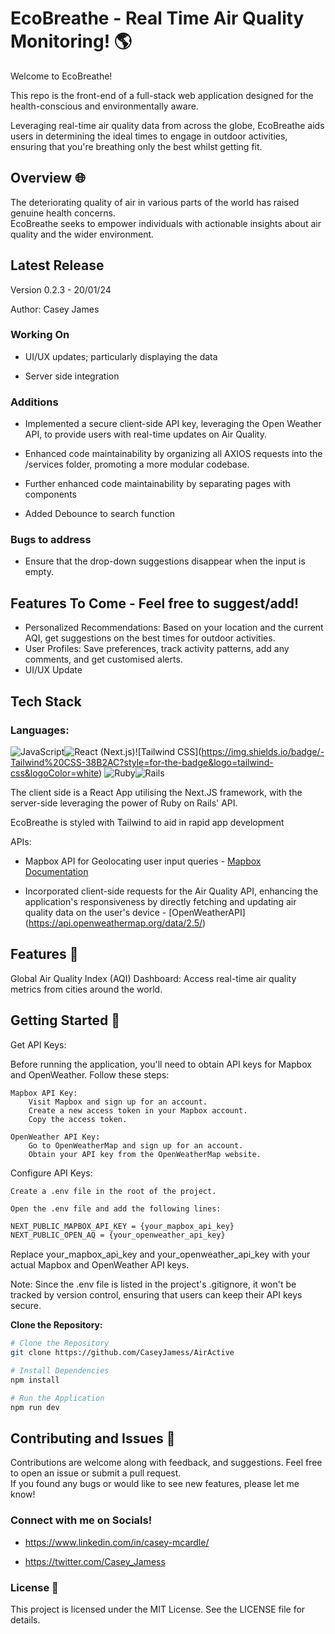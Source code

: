 # EcoBreathe - Real Time Air Quality Monitoring! 🌎

Welcome to EcoBreathe!

This repo is the front-end of a full-stack web application designed for the health-conscious and environmentally aware.

Leveraging real-time air quality data from across the globe, EcoBreathe aids users in determining the ideal times to engage in outdoor activities, ensuring that you're breathing only the best whilst getting fit.

## Overview 🌐

The deteriorating quality of air in various parts of the world has raised genuine health concerns.  
EcoBreathe seeks to empower individuals with actionable insights about air quality and the wider environment.

## Latest Release

Version 0.2.3 - 20/01/24

Author: Casey James

### Working On

- UI/UX updates; particularly displaying the data

- Server side integration


### Additions

- Implemented a secure client-side API key, leveraging the Open Weather API, to provide users with real-time updates on Air Quality.

- Enhanced code maintainability by organizing all AXIOS requests into the /services folder, promoting a more modular codebase.

- Further enhanced code maintainability by separating pages with components

- Added Debounce to search function

### Bugs to address

- Ensure that the drop-down suggestions disappear when the input is empty.

## Features To Come - Feel free to suggest/add!

- Personalized Recommendations: Based on your location and the current AQI, get suggestions on the best times for outdoor activities.
- User Profiles: Save preferences, track activity patterns, add any comments, and get customised alerts.
- UI/UX Update

## Tech Stack

### Languages: 

![JavaScript](https://img.shields.io/badge/-JavaScript-F7DF1E?style=for-the-badge&logo=javascript&logoColor=black)![React (Next.js)](https://img.shields.io/badge/-React%20(Next.js)-61DAFB?style=for-the-badge&logo=react&logoColor=white)![Tailwind CSS](https://img.shields.io/badge/-Tailwind%20CSS-38B2AC?style=for-the-badge&logo=tailwind-css&logoColor=white)
![Ruby](https://img.shields.io/badge/-Ruby-CC342D?style=for-the-badge&logo=ruby&logoColor=white)![Rails](https://img.shields.io/badge/-Rails-CC0000?style=for-the-badge&logo=ruby-on-rails&logoColor=white)


The client side is a React App utilising the Next.JS framework, with the server-side leveraging the power of Ruby on Rails' API.

EcoBreathe is styled with Tailwind to aid in rapid app development

APIs:

- Mapbox API for Geolocating user input queries - [Mapbox Documentation](https://docs.mapbox.com/api/overview/)

- Incorporated client-side requests for the Air Quality API, enhancing the application's responsiveness by directly fetching and updating air quality data on the user's device - [OpenWeatherAPI] (https://api.openweathermap.org/data/2.5/)

## Features 🌟

Global Air Quality Index (AQI) Dashboard: Access real-time air quality metrics from cities around the world.

## Getting Started 🚀

Get API Keys:

Before running the application, you'll need to obtain API keys for Mapbox and OpenWeather. Follow these steps:

    Mapbox API Key:
        Visit Mapbox and sign up for an account.
        Create a new access token in your Mapbox account.
        Copy the access token.

    OpenWeather API Key:
        Go to OpenWeatherMap and sign up for an account.
        Obtain your API key from the OpenWeatherMap website.

Configure API Keys:

    Create a .env file in the root of the project.

    Open the .env file and add the following lines:

```bash
NEXT_PUBLIC_MAPBOX_API_KEY = {your_mapbox_api_key}
NEXT_PUBLIC_OPEN_AQ = {your_openweather_api_key}
```

Replace your_mapbox_api_key and your_openweather_api_key with your actual Mapbox and OpenWeather API keys.

Note: Since the .env file is listed in the project's .gitignore, it won't be tracked by version control, ensuring that users can keep their API keys secure.

**Clone the Repository:**

```bash
# Clone the Repository
git clone https://github.com/CaseyJamess/AirActive

# Install Dependencies
npm install

# Run the Application
npm run dev
```

## Contributing and Issues 🤝  

Contributions are welcome along with feedback, and suggestions. Feel free to open an issue or submit a pull request.  
If you found any bugs or would like to see new features, please let me know!


### Connect with me on Socials! 

- https://www.linkedin.com/in/casey-mcardle/

- https://twitter.com/Casey_Jamess

### License 📜
This project is licensed under the MIT License. See the LICENSE file for details.


